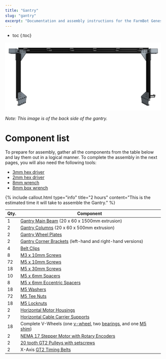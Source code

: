 ```yaml
---
title: "Gantry"
slug: "gantry"
excerpt: "Documentation and assembly instructions for the FarmBot Genesis gantry"
---
```


* toc
{:toc}


![v1.3 gantry.JPG](v1.3_gantry.JPG)

_Note: This image is of the back side of the gantry._



# Component list

To prepare for assembly, gather all the components from the table below and lay them out in a logical manner. To complete the assembly in the next pages, you will also need the following tools:
* [3mm hex driver](../Extras/bom/miscellaneous.md#3mm-hex-driver)
* [2mm hex driver](../Extras/bom/miscellaneous.md#2mm-hex-driver)
* [8mm wrench](../Extras/bom/miscellaneous.md#8mm-wrench)
* [8mm box wrench](../Extras/bom/miscellaneous.md#8mm-box-wrench)

{%
include callout.html
type="info"
title="2 hours"
content="This is the estimated time it will take to assemble the Gantry."
%}



|Qty.                          |Component                     |
|------------------------------|------------------------------|
|1                             |[Gantry Main Beam](../Extras/bom/extrusions.md#gantry-main-beam) (20 x 60 x 1500mm extrusion)
|2                             |[Gantry Columns](../Extras/bom/extrusions.md#gantry-columns) (20 x 60 x 500mm extrusion)
|2                             |[Gantry Wheel Plates](../Extras/bom/plates-and-brackets.md#gantry-wheel-plates)
|2                             |[Gantry Corner Brackets](../Extras/bom/plates-and-brackets.md#gantry-corner-brackets) (left-hand and right-hand versions)
|4                             |[Belt Clips](../Extras/bom/plates-and-brackets.md#belt-clips)
|8                             |[M3 x 10mm Screws](../Extras/bom/fasteners-and-hardware.md#m3-x-10mm-screws)
|72                            |[M5 x 10mm Screws](../Extras/bom/fasteners-and-hardware.md#m5-x-10mm-screws)
|18                            |[M5 x 30mm Screws](../Extras/bom/fasteners-and-hardware.md#m5-x-30mm-screws)
|10                            |[M5 x 6mm Spacers](../Extras/bom/fasteners-and-hardware.md#m5-x-6mm-spacers)
|8                             |[M5 x 6mm Eccentric Spacers](../Extras/bom/fasteners-and-hardware.md#m5-x-6mm-eccentric-spacers)
|18                            |[M5 Washers](../Extras/bom/fasteners-and-hardware.md#m5-washers)
|72                            |[M5 Tee Nuts](../Extras/bom/fasteners-and-hardware.md#m5-tee-nuts)
|18                            |[M5 Locknuts](../Extras/bom/fasteners-and-hardware.md#m5-locknuts)
|2                             |[Horizontal Motor Housings](../Extras/bom/plastic-parts.md#horizontal-motor-housing)
|7                             |[Horizontal Cable Carrier Supports](../Extras/bom/plates-and-brackets.md#horizontal-cable-carrier-supports)
|18                            |Complete V-Wheels (one [v-wheel](../Extras/bom/drivetrain.md#v-wheels), two [bearings](../Extras/bom/drivetrain.md#bearings), and one [M5 shim](../Extras/bom/drivetrain.md#m5-shims))
|2                             |[NEMA 17 Stepper Motor with Rotary Encoders](../Extras/bom/electronics-and-wiring.md#nema-17-stepper-motors-with-rotary-encoders)
|2                             |[20 tooth GT2 Pulleys with setscrews](../Extras/bom/drivetrain.md#gt2-pulleys)
|2                             |X-Axis [GT2 Timing Belts](../Extras/bom/drivetrain.md#gt2-timing-belt)

